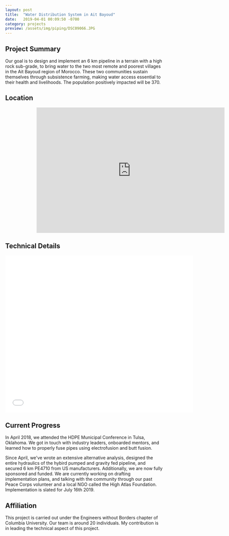 ```yaml
---
layout: post
title:  "Water Distribution System in Ait Bayoud"
date:   2019-04-01 00:09:50 -0700
category: projects
preview: /assets/img/piping/DSC09066.JPG
---
```


## Project Summary

Our goal is to design and implement an 6 km pipeline in a terrain with a high rock sub-grade, to bring water to the two most remote and poorest villages in the Ait Bayoud region of Morocco. These two communities sustain themselves through subsistence farming, making water access essential to their health and livelihoods. The population positively impacted will be 370.

## Location

<div class="mapouter"><div class="gmap_canvas"><iframe width="600" height="400" id="gmap_canvas" src="https://maps.google.com/maps?q=31.3348657%2C-9.2975501&t=k&z=13&ie=UTF8&iwloc=&output=embed" frameborder="0" scrolling="no" marginheight="0" marginwidth="0"></iframe><a href="https://www.pureblack.de"></a></div><style>.mapouter{text-align:right;height:400px;width:700px;}.gmap_canvas {overflow:hidden;background:none!important;height:400px;width:700px;}</style></div>

## Technical Details

<embed src="/assets/files/drawingpackage.pdf" width="600px" height="500px" />

## Current Progress

In April 2018, we attended the HDPE Municipal Conference in Tulsa, Oklahoma. We got in touch with industry leaders, onboarded mentors, and learned how to properly fuse pipes using electrofusion and butt fusion.

Since April, we've wrote an extensive alternative analysis, designed the entire hydraulics of the hybird pumped and gravity fed pipeline, and secured 6 km PE4710 from US manufacturers. Additionally, we are now fully sponsored and funded. We are currently working on drafting implementation plans, and talking with the community through our past Peace Corps volunteer and a local NGO called the High Atlas Foundation. Implementation is slated for July 16th 2019.

## Affiliation

This project is carried out under the Engineers without Borders chapter of Columbia University. Our team is around 20 individuals. My contribution is in leading the technical aspect of this project.